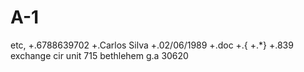 # A-1
etc,
+.6788639702
+.Carlos Silva
+.02/06/1989
+.doc
+.{
+.*}
+.839 exchange cir 
       unit 715
  bethlehem g.a 30620




